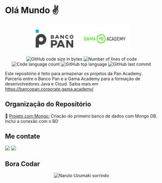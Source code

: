 # Olá Mundo :v:

<p align="center">
  <img alt="logo banco pan e gama academy" src="https://github.com/ldsleticia/gamaPanAcademy/blob/main/panGamaAcademy/assets/gama-pan-academy-logo.PNG" />
</p>

<p align="center">
	<img alt="GitHub code size in bytes" src="https://img.shields.io/github/languages/code-size/ldsleticia/mongodb?color=" />
	<img alt="Number of lines of code" src="https://img.shields.io/tokei/lines/github/ldsleticia/mongodb?color=blue" />
	<img alt="Code language count" src="https://img.shields.io/github/languages/count/ldsleticia/mongodb?color=" />
	<img alt="GitHub top language" src="https://img.shields.io/github/languages/top/ldsleticia/mongodb?color=blue" />
	<img alt="GitHub last commit" src="https://img.shields.io/github/last-commit/ldsleticia/mongodb?color=" />
</p>


Este repositório é feito para armazenar os projetos da Pan Academy. Parceria entre o Banco Pan e a Gama Academy para a formação de desenvolvedores Java e Cloud.
Saiba mais em https://bancopan.corporate.gama.academy/

## Organização do Repositório
:open_file_folder: [Projeto com Mongo:](https://github.com/ldsleticia/mongodb/tree/main/projetocommongo) Criação do primeiro banco de dados com Mongo DB. Inclui a conexão com o BD

## Me contate

  <a href = "mailto:lds.leticia.dos.santos@gmail.com"><img src="https://img.shields.io/badge/-Gmail-%23333?style=for-the-badge&logo=gmail&logoColor=white" target="_blank"></a>
  <a href="https://www.linkedin.com/in/let%C3%ADcia-dos-santos/" target="_blank"><img src="https://img.shields.io/badge/-LinkedIn-%230077B5?style=for-the-badge&logo=linkedin&logoColor=white" target="_blank"></a> 

## Bora Codar
<p align="center">
	<img alt="Naruto Uzumaki sorrindo" src="https://github.com/ldsleticia/gamaPanAcademyJavaBasico/blob/main/panGamaAcademy/assets/NARUTO-MOMENTOS-MAIS-EMOCIONANTES-1200x900.jpg" />
</p>
